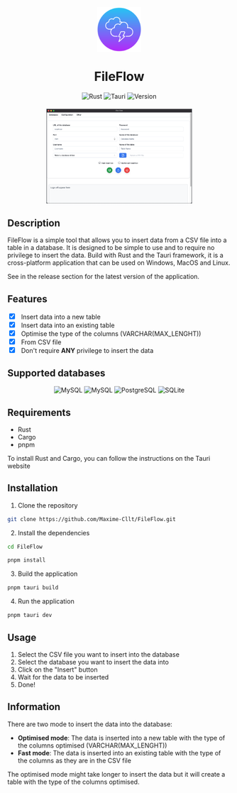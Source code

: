 <div align=center>
<img src="https://github.com/Maxime-Cllt/DataStorm/blob/main/assets/datastorm.png" width="100px" height="100px"  alt="FileFlow" align="center" />
<h1>FileFlow</h1>
</div>

<div align="center">
    <img src="https://img.shields.io/badge/Rust-dea584?style=for-the-badge&logo=rust&logoColor=white" alt="Rust" />
    <img src="https://img.shields.io/badge/Tauri-ffc130?style=for-the-badge&logo=tauri&logoColor=white" alt="Tauri" />
    <img src="https://img.shields.io/badge/Version-1.0.2-7073f6?style=for-the-badge" alt="Version" />
</div>

<div align=center style="margin-top: 20px">
<img src="/assets/FileFlowDemo.png" alt="FileFlow" width="65%" height="50%" />
</div>

## Description

FileFlow is a simple tool that allows you to insert data from a CSV file into a table in a database. It is designed to
be simple to use and to require no privilege to insert the data.
Build with Rust and the Tauri framework, it is a cross-platform application that can be used on Windows, MacOS and
Linux.

See in the release section for the latest version of the application.

## Features

<label>
<input type="checkbox" style="margin-right: 10px" checked>
</label> Insert data into a new table <br>
<label>
<input type="checkbox" style="margin-right: 10px" checked>
</label> Insert data into an existing table <br>
<label>
<input type="checkbox" style="margin-right: 10px" checked>
</label> Optimise the type of the columns (VARCHAR(MAX_LENGHT)) <br>
<label>
<input type="checkbox" style="margin-right: 10px" checked>
</label> From CSV file <br>
<label>
<input type="checkbox" style="margin-right: 10px" checked>
</label> Don't require <span style="font-weight: bold;">ANY</span> privilege to insert the data <br>

## Supported databases

<div align=center>

![MySQL](https://img.shields.io/badge/MySQL-00758F?style=for-the-badge&logo=mysql&logoColor=white)
![MySQL](https://img.shields.io/badge/MariaDB-003545?style=for-the-badge&logo=mariadb&logoColor=white)
![PostgreSQL](https://img.shields.io/badge/PostgreSQL-336791?style=for-the-badge&logo=postgresql&logoColor=white)
![SQLite](https://img.shields.io/badge/SQLite-003B57?style=for-the-badge&logo=sqlite&logoColor=white)

</div>

## Requirements

- Rust
- Cargo
- pnpm

To install Rust and Cargo, you can follow the instructions on the Tauri website

## Installation

1. Clone the repository

```bash
git clone https://github.com/Maxime-Cllt/FileFlow.git
```

2. Install the dependencies

```bash
cd FileFlow
```

```bash
pnpm install
```

3. Build the application

```bash
pnpm tauri build
```

4. Run the application

```bash
pnpm tauri dev
```

## Usage

1. Select the CSV file you want to insert into the database
2. Select the database you want to insert the data into
3. Click on the "Insert" button
4. Wait for the data to be inserted
5. Done!

## Information

There are two mode to insert the data into the database:

- **Optimised mode**: The data is inserted into a new table with the type of the columns optimised (VARCHAR(MAX_LENGHT))
- **Fast mode**: The data is inserted into an existing table with the type of the columns as they are in the CSV file

The optimised mode might take longer to insert the data but it will create a table with the type of the columns
optimised.


